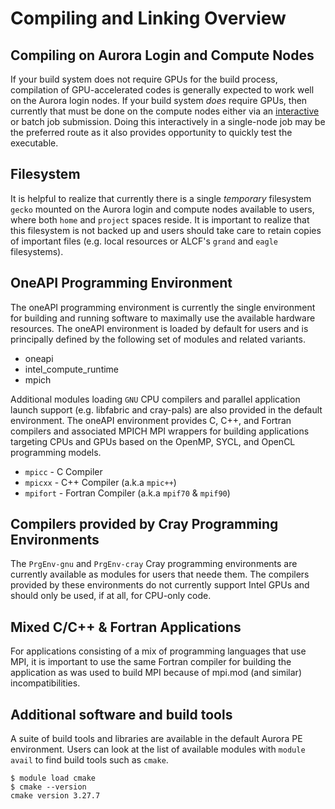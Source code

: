 # Compiling and Linking Overview

## Compiling on Aurora Login and Compute Nodes

If your build system does not require GPUs for the build process, compilation of GPU-accelerated codes is generally expected to work well on the Aurora login nodes. If your build system _does_ require GPUs, then currently that must be done on the compute nodes either via an [interactive](../running-jobs-aurora.md#Interactive-Jobs-on-Compute-Nodes) or batch job submission. Doing this interactively in a single-node job may be the preferred route as it also provides opportunity to quickly test the executable.

## Filesystem

It is helpful to realize that currently there is a single _temporary_ filesystem `gecko` mounted on the Aurora login and compute nodes available to users, where both `home` and `project` spaces reside. It is important to realize that this filesystem is not backed up and users should take care to retain copies of important files (e.g. local resources or ALCF's `grand` and `eagle` filesystems).

## OneAPI Programming Environment

The oneAPI programming environment is currently the single environment for building and running software to maximally use the available hardware resources. The oneAPI environment is loaded by default for users and is principally defined by the following set of modules and related variants.

- oneapi
- intel_compute_runtime
- mpich

Additional modules loading `GNU` CPU compilers and parallel application launch support (e.g. libfabric and cray-pals) are also provided in the default environment. The oneAPI environment provides C, C++, and Fortran compilers and associated MPICH MPI wrappers for building applications targeting CPUs and GPUs based on the OpenMP, SYCL, and OpenCL programming models. 

- `mpicc` - C Compiler
- `mpicxx` - C++ Compiler (a.k.a `mpic++`)
- `mpifort` - Fortran Compiler (a.k.a `mpif70` & `mpif90`)

## Compilers provided by Cray Programming Environments

The `PrgEnv-gnu` and `PrgEnv-cray` Cray programming environments are currently available as modules for users that neede them. The compilers provided by these environments do not currently support Intel GPUs and should only be used, if at all, for CPU-only code.

## Mixed C/C++ & Fortran Applications

For applications consisting of a mix of programming languages that use MPI, it is important to use the same Fortran compiler for building the application as was used to build MPI because of mpi.mod (and similar) incompatibilities. 

## Additional software and build tools

A suite of build tools and libraries are available in the default Aurora PE environment. Users can look at the list of available modules with `module avail` to find build tools such as `cmake`.

```
$ module load cmake
$ cmake --version
cmake version 3.27.7
```
